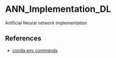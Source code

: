 # ANN_Implementation_DL
Artificial Neural network implementation


## References

* [conda env commands](https://conda.io/projects/conda/en/latest/user-guide/tasks/manage-environments.html#)
